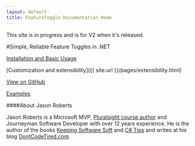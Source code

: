 ```yaml
---
layout: default
title: FeatureToggle Documentation Home
---
```


This site is in progress and is for V2 when it's released.

#Simple, Reliable Feature Toggles in .NET

[Installation and Basic Usage]({/pages/usage.html)

[Customization and extensibility]({{ site.url }}/pages/extensibility.html)

[View on GitHub](https://github.com/jason-roberts/FeatureToggle)

[Examples](https://github.com/jason-roberts/FeatureToggle/tree/master/src/Examples)


####About Jason Roberts

Jason Roberts is a Microsoft MVP, [Pluralsight course author](http://pluralsight.com/training/Authors/Details/jason-roberts) and Journeyman Software Developer with over 12 years experience. He is the author of the books [Keeping Software Soft](http://KeepingSoftwareSoft.com) and [C# Tips](http://bit.ly/sharpbook) and writes at his blog [DontCodeTired.com](http://dontcodetired.com). 
